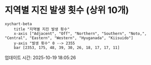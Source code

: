 # 지역별 지진 발생 횟수 (상위 10개)

```mermaid
xychart-beta
    title "지역별 지진 발생 횟수"
    x-axis ["Adjacent", "Off", "Northern", "Southern", "Noto,", "Central", "Eastern", "Western", "Hyuganada", "Kiisuido"]
    y-axis "발생 횟수" 0 --> 2355
    bar [2353, 175, 48, 39, 30, 26, 18, 17, 17, 11]
```

업데이트 시간: 2025-10-19 18:05:26
